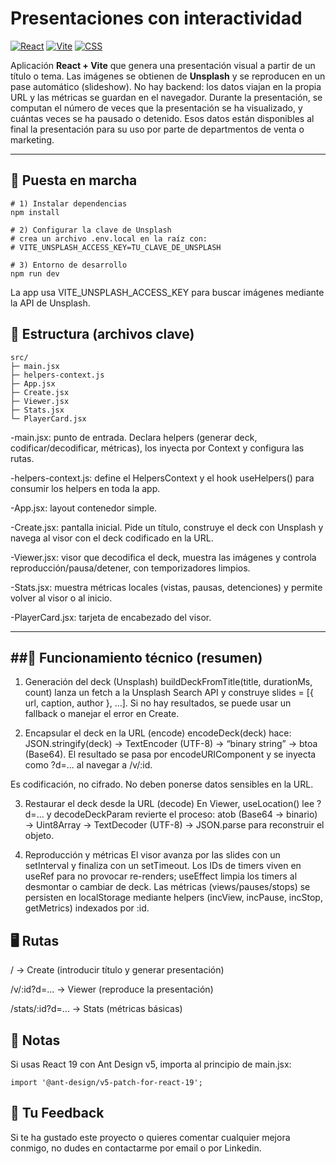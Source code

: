 # Presentaciones con interactividad

[![React](https://img.shields.io/badge/React-18%2F19-61DAFB?logo=react&logoColor=white&style=flat)](https://react.dev/)
[![Vite](https://img.shields.io/badge/Vite-5+-646CFF?logo=vite&logoColor=white&style=flat)](https://vitejs.dev/)
[![CSS](https://img.shields.io/badge/CSS-Modules-1572B6?logo=css3&logoColor=white&style=flat)](https://developer.mozilla.org/docs/Web/CSS)

Aplicación **React + Vite** que genera una presentación visual a partir de un título o tema. Las imágenes se obtienen de **Unsplash** y se reproducen en un pase automático (slideshow). No hay backend: los datos viajan en la propia URL y las métricas se guardan en el navegador. Durante la presentación, se computan el número de veces que la presentación se ha visualizado, y cuántas veces se ha pausado o detenido. Esos datos están disponibles al final la presentación para su uso por parte de departmentos de venta o marketing.

---

## 🚀 Puesta en marcha

```
# 1) Instalar dependencias
npm install

# 2) Configurar la clave de Unsplash
# crea un archivo .env.local en la raíz con:
# VITE_UNSPLASH_ACCESS_KEY=TU_CLAVE_DE_UNSPLASH

# 3) Entorno de desarrollo
npm run dev
```
La app usa VITE_UNSPLASH_ACCESS_KEY para buscar imágenes mediante la API de Unsplash.

## 🧩 Estructura (archivos clave)
```
src/
├─ main.jsx
├─ helpers-context.js
├─ App.jsx
├─ Create.jsx
├─ Viewer.jsx
├─ Stats.jsx
└─ PlayerCard.jsx
````

-main.jsx: punto de entrada. Declara helpers (generar deck, codificar/decodificar, métricas), los inyecta por Context y configura las rutas.

-helpers-context.js: define el HelpersContext y el hook useHelpers() para consumir los helpers en toda la app.

-App.jsx: layout contenedor simple.

-Create.jsx: pantalla inicial. Pide un título, construye el deck con Unsplash y navega al visor con el deck codificado en la URL.

-Viewer.jsx: visor que decodifica el deck, muestra las imágenes y controla reproducción/pausa/detener, con temporizadores limpios.

-Stats.jsx: muestra métricas locales (vistas, pausas, detenciones) y permite volver al visor o al inicio.

-PlayerCard.jsx: tarjeta de encabezado del visor.

---
##🔧 Funcionamiento técnico (resumen)
---
1) Generación del deck (Unsplash)
buildDeckFromTitle(title, durationMs, count) lanza un fetch a la Unsplash Search API y construye slides = [{ url, caption, author }, ...]. Si no hay resultados, se puede usar un fallback o manejar el error en Create.

2) Encapsular el deck en la URL (encode)
encodeDeck(deck) hace: JSON.stringify(deck) → TextEncoder (UTF-8) → “binary string” → btoa (Base64). El resultado se pasa por encodeURIComponent y se inyecta como ?d=... al navegar a /v/:id.

Es codificación, no cifrado. No deben ponerse datos sensibles en la URL. 

3) Restaurar el deck desde la URL (decode)
En Viewer, useLocation() lee ?d=... y decodeDeckParam revierte el proceso: atob (Base64 → binario) → Uint8Array → TextDecoder (UTF-8) → JSON.parse para reconstruir el objeto.

4) Reproducción y métricas
El visor avanza por las slides con un setInterval y finaliza con un setTimeout. Los IDs de timers viven en useRef para no provocar re-renders; useEffect limpia los timers al desmontar o cambiar de deck.
Las métricas (views/pauses/stops) se persisten en localStorage mediante helpers (incView, incPause, incStop, getMetrics) indexados por :id.

## 🖥️ Rutas
/ → Create (introducir título y generar presentación)

/v/:id?d=... → Viewer (reproduce la presentación)

/stats/:id?d=... → Stats (métricas básicas)

## 📝 Notas
Si usas React 19 con Ant Design v5, importa al principio de main.jsx:

```
import '@ant-design/v5-patch-for-react-19';
```
## 👥 Tu Feedback
Si te ha gustado este proyecto o quieres comentar cualquier mejora conmigo, no dudes en contactarme por email o por Linkedin.

